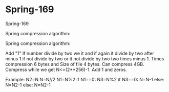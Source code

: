 # Spring-169
Spring-169

Spring compression algorithm:

Spring compression algorithm:

Add "1" If number divide by two we it and if again it divide by two after minus 1 if not divide by two or it not divide by two two times minus 1. Times compression 6 bytes and Size of file 4 bytes. Can compress 4GB. Compress while we get N<=(2**256)-1. Add 1 and zeros.

Example:
N2=N
N=N//2
N1=N%2
if N1==0:
    N3=N%2
    if N3==0:
        N=N-1
    else:
        N=N2-1
else:
    N=N2-1






